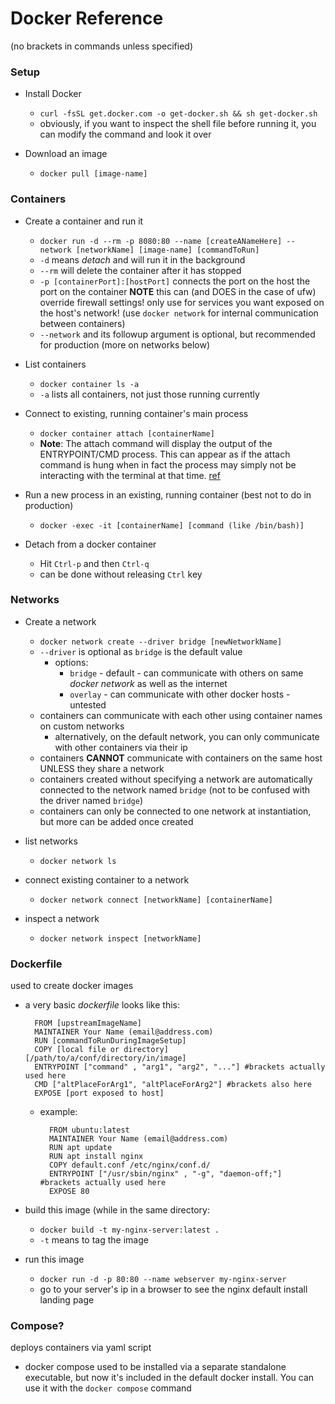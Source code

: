 <!-- permalink: a6fe3a777cea529a24e0e738eb19c6e6 DO NOT DELETE OR EDIT THIS LINE -->
# Docker Reference

(no brackets in commands unless specified)


### Setup

* Install Docker
	* `curl -fsSL get.docker.com -o get-docker.sh && sh get-docker.sh`
	* obviously, if you want to inspect the shell file before running it, you can modify the command and look it over

* Download an image
	* `docker pull [image-name]`

### Containers
* Create a container and run it
	* `docker run -d --rm -p 8080:80 --name [createANameHere] --network [networkName] [image-name] [commandToRun]`
	* `-d` means *detach* and will run it in the background
	* `--rm` will delete the container after it has stopped
	* `-p [containerPort]:[hostPort]` connects the port on the host the port on the container **NOTE** this can (and DOES in the case of ufw) override firewall settings! only use for services you want exposed on the host's network! (use `docker network` for internal communication between containers) 
	* `--network` and its followup argument is optional, but recommended for production (more on networks below)

* List containers
	* `docker container ls -a`
	* `-a` lists all containers, not just those running currently

* Connect to existing, running container's main process
	* `docker container attach [containerName]`
	* **Note**: The attach command will display the output of the ENTRYPOINT/CMD process. This can appear as if the attach command is hung when in fact the process may simply not be interacting with the terminal at that time. [ref](https://docs.docker.com/engine/reference/commandline/attach/#extended-description)

* Run a new process in an existing, running container (best not to do in production)
	* `docker -exec -it [containerName] [command (like /bin/bash)]`

* Detach from a docker container
	* Hit `Ctrl-p` and then `Ctrl-q`
	* can be done without releasing `Ctrl` key

### Networks

* Create a network
	* `docker network create --driver bridge [newNetworkName]`
	* `--driver` is optional as `bridge` is the default value
		* options:
			* `bridge` - default - can communicate with others on same *docker network* as well as the internet
			* `overlay` - can communicate with other docker hosts - untested
	* containers can communicate with each other using container names on custom networks
		* alternatively, on the default network, you can only communicate with other containers via their ip
	* containers **CANNOT** communicate with containers on the same host UNLESS they share a network
	* containers created without specifying a network are automatically connected to the network named `bridge` (not to be confused with the driver named `bridge`)
	* containers can only be connected to one network at instantiation, but more can be added once created

* list networks
	* `docker network ls`

* connect existing container to a network
	* `docker network connect [networkName] [containerName]`

* inspect a network
	* `docker network inspect [networkName]`

### Dockerfile
used to create docker images

* a very basic *dockerfile* looks like this:

		FROM [upstreamImageName]
		MAINTAINER Your Name (email@address.com)
		RUN [commandToRunDuringImageSetup]
		COPY [local file or directory] [/path/to/a/conf/directory/in/image]
		ENTRYPOINT ["command" , "arg1", "arg2", "..."] #brackets actually used here
		CMD ["altPlaceForArg1", "altPlaceForArg2"] #brackets also here
		EXPOSE [port exposed to host]

	* example:

			FROM ubuntu:latest
			MAINTAINER Your Name (email@address.com)
			RUN apt update
			RUN apt install nginx
			COPY default.conf /etc/nginx/conf.d/
			ENTRYPOINT ["/usr/sbin/nginx" , "-g", "daemon-off;"] #brackets actually used here
			EXPOSE 80

* build this image (while in the same directory:
	* `docker build -t my-nginx-server:latest .`
	* `-t` means to tag the image

* run this image
	* `docker run -d -p 80:80 --name webserver my-nginx-server`
	* go to your server's ip in a browser to see the nginx default install landing page

### Compose?
deploys containers via yaml script

* docker compose used to be installed via a separate standalone executable, but now it's included in the default docker install. You can use it with the `docker compose` command

